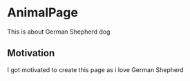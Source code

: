 # AnimalPage
This is about German Shepherd dog
## Motivation
I got motivated to create this page as i love German Shepherd